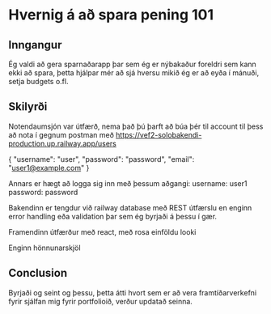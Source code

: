 # Hvernig á að spara pening 101

## Inngangur

Ég valdi að gera sparnaðarapp þar sem ég er nýbakaður foreldri sem kann ekki að spara, þetta hjálpar mér að sjá hversu mikið ég er að eyða í mánuði, setja budgets o.fl.

## Skilyrði

Notendaumsjón var útfærð, nema það þú þarft að búa þér til account til þess að nota í gegnum postman með https://vef2-solobakendi-production.up.railway.app/users 

{
    "username": "user",
    "password": "password",
    "email": "user1@example.com"
}

Annars er hægt að logga sig inn með þessum aðgangi: 
username: user1 
password: password

Bakendinn er tengdur við railway database með REST útfærslu en enginn error handling eða validation þar sem ég byrjaði á þessu í gær.

Framendinn útfærður með react, með rosa einföldu looki

Enginn hönnunarskjöl

## Conclusion

Byrjaði og seint og þessu, þetta átti hvort sem er að vera framtíðarverkefni fyrir sjálfan mig fyrir portfolioið, verður updatað seinna.


